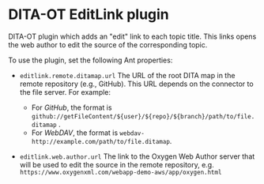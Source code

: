 # DITA-OT EditLink plugin

DITA-OT plugin which adds an "edit" link to each topic title. This links opens the web author to edit the source of the corresponding topic.

To use the plugin, set the following Ant properties:

* `editlink.remote.ditamap.url` The URL of the root DITA map in the remote repository (e.g., GitHub). This URL depends on the connector to the file server. For example:
  * For *GitHub*, the format is `github://getFileContent/${user}/${repo}/${branch}/path/to/file.ditamap` .
  * For *WebDAV*, the format is `webdav-http://example.com/path/to/file.ditamap`.

* `editlink.web.author.url` The link to the Oxygen Web Author server that will be used to edit the source in the remote repository, e.g. `https://www.oxygenxml.com/webapp-demo-aws/app/oxygen.html`

 
